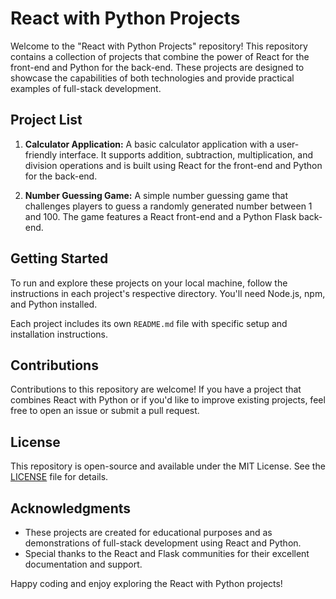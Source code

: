 # React with Python Projects

Welcome to the "React with Python Projects" repository! This repository contains a collection of projects that combine the power of React for the front-end and Python for the back-end. These projects are designed to showcase the capabilities of both technologies and provide practical examples of full-stack development.

## Project List

1. **Calculator Application:** A basic calculator application with a user-friendly interface. It supports addition, subtraction, multiplication, and division operations and is built using React for the front-end and Python for the back-end.

2. **Number Guessing Game:** A simple number guessing game that challenges players to guess a randomly generated number between 1 and 100. The game features a React front-end and a Python Flask back-end.


## Getting Started

To run and explore these projects on your local machine, follow the instructions in each project's respective directory. You'll need Node.js, npm, and Python installed.

Each project includes its own `README.md` file with specific setup and installation instructions.

## Contributions

Contributions to this repository are welcome! If you have a project that combines React with Python or if you'd like to improve existing projects, feel free to open an issue or submit a pull request.

## License

This repository is open-source and available under the MIT License. See the [LICENSE](LICENSE) file for details.

## Acknowledgments

- These projects are created for educational purposes and as demonstrations of full-stack development using React and Python.
- Special thanks to the React and Flask communities for their excellent documentation and support.

Happy coding and enjoy exploring the React with Python projects!
